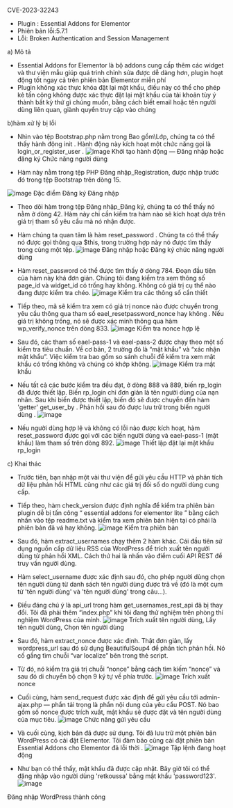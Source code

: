 CVE-2023-32243
- Plugin : Essential Addons for Elementor
- Phiên bản lỗi:5.7.1
- Lỗi: Broken Authentication and Session Management
  
a) Mô tả
- Essential Addons for Elementor là bộ addons cung cấp thêm các widget và thư viện mẫu giúp quá trình chỉnh sửa được dễ dàng hơn, plugin hoạt động tốt ngay cả trên phiên bản Elementor miễn phí
- Plugin không xác thực khóa đặt lại mật khẩu, điều này có thể cho phép kẻ tấn công không được xác thực đặt lại mật khẩu của tài khoản tùy ý thành bất kỳ thứ gì chúng muốn, bằng cách biết email hoặc tên người dùng liên quan, giành quyền truy cập vào chúng

b)hàm xử lý bị lỗi
- Nhìn vào tệp Bootstrap.php nằm trong Bao gồm\Lớp, chúng ta có thể thấy hành động init . Hành động này kích hoạt một chức năng gọi là login_or_register_user .
![image](https://github.com/Manh130902/wordpress/assets/93723285/9b3e30f7-6f48-4667-a4b5-be402454e4b7) Khởi tạo hành động — Đăng nhập hoặc đăng ký Chức năng người dùng
 

- Hàm này nằm trong tệp PHP Đăng nhập_Registration, được nhập trước đó trong tệp Bootstrap trên dòng 15.

![image](https://github.com/Manh130902/wordpress/assets/93723285/629d6519-ad2b-4fa1-ab15-ae467bda98f8)  Đặc điểm Đăng ký Đăng nhập
 
- Theo dõi hàm trong tệp Đăng nhập_Đăng ký, chúng ta có thể thấy nó nằm ở dòng 42. Hàm này chỉ cần kiểm tra hàm nào sẽ kích hoạt dựa trên giá trị tham số yêu cầu mà nó nhận được.
- Hàm chúng ta quan tâm là hàm reset_password . Chúng ta có thể thấy nó được gọi thông qua $this, trong trường hợp này nó được tìm thấy trong cùng một tệp.
![image](https://github.com/Manh130902/wordpress/assets/93723285/fff41db4-c4e8-4ff8-bdcd-fa9bdb645747) Đăng nhập hoặc Đăng ký chức năng người dùng
 
- Hàm reset_password có thể được tìm thấy ở dòng 784. Đoạn đầu tiên của hàm này khá đơn giản. Chúng tôi đang kiểm tra xem thông số page_id và widget_id có trống hay không. Không có giá trị cụ thể nào đang được kiểm tra chéo.
![image](https://github.com/Manh130902/wordpress/assets/93723285/058eba3b-0975-4240-9566-7f35d9d4f406) Kiểm tra các thông số cần thiết

- Tiếp theo, mã sẽ kiểm tra xem có giá trị nonce nào được chuyển trong yêu cầu thông qua tham số eael_resetpassword_nonce hay không . Nếu giá trị không trống, nó sẽ được xác minh thông qua hàm wp_verify_nonce trên dòng 833.
![image](https://github.com/Manh130902/wordpress/assets/93723285/9f732a84-74e4-47e7-a0b1-4cbd5179b7cd) Kiểm tra nonce hợp lệ
 
- Sau đó, các tham số eael-pass-1 và eael-pass-2 được chạy theo một số kiểm tra tiêu chuẩn. Về cơ bản, 2 trường đó là “mật khẩu” và “xác nhận mật khẩu”. Việc kiểm tra bao gồm so sánh chuỗi để kiểm tra xem mật khẩu có trống không và chúng có khớp không.
 ![image](https://github.com/Manh130902/wordpress/assets/93723285/b6fca07e-27c8-4125-8555-3153f2ce03a4) Kiểm tra mật khẩu


- Nếu tất cả các bước kiểm tra đều đạt, ở dòng 888 và 889, biến rp_login đã được thiết lập. Biến rp_login chỉ đơn giản là tên người dùng của nạn nhân. Sau khi biến được thiết lập, biến đó sẽ được chuyển đến hàm 'getter' get_user_by . Phản hồi sau đó được lưu trữ trong biến người dùng .
![image](https://github.com/Manh130902/wordpress/assets/93723285/1546fe76-6aed-40af-856b-376abd128af2)

- Nếu người dùng hợp lệ và không có lỗi nào được kích hoạt, hàm reset_password được gọi với các biến người dùng và eael-pass-1 (mật khẩu) làm tham số trên dòng 892.
![image](https://github.com/Manh130902/wordpress/assets/93723285/a1a395c3-d4ef-403c-9281-f92a8619f516) Thiết lập đặt lại mật khẩu rp_login

c) Khai thác 
- Trước tiên, bạn nhập một vài thư viện để gửi yêu cầu HTTP và phân tích dữ liệu phản hồi HTML cũng như các giá trị đối số do người dùng cung cấp.
- Tiếp theo, hàm check_version được định nghĩa để kiểm tra phiên bản plugin dễ bị tấn công “ essential addons for elementor lite ” bằng cách nhấn vào tệp readme.txt và kiểm tra xem phiên bản hiện tại có phải là phiên bản đã vá hay không.
 ![image](https://github.com/Manh130902/wordpress/assets/93723285/724b4bb1-8925-42c7-b64b-ed9dd5304523) Kiểm tra phiên bản

- Sau đó, hàm extract_usernames chạy thêm 2 hàm khác. Cái đầu tiên sử dụng nguồn cấp dữ liệu RSS của WordPress để trích xuất tên người dùng từ phản hồi XML. Cách thứ hai là nhấn vào điểm cuối API REST để truy vấn người dùng.
- Hàm select_username được xác định sau đó, cho phép người dùng chọn tên người dùng từ danh sách tên người dùng được trả về (đó là một cụm từ 'tên người dùng' và 'tên người dùng' trong câu…).
- Điều đáng chú ý là api_url trong hàm get_usernames_rest_api đã bị thay đổi. Tôi đã phải thêm “index.php” khi tôi đang thử nghiệm trên phòng thí nghiệm WordPress của mình.
 ![image](https://github.com/Manh130902/wordpress/assets/93723285/d16241df-b0b5-4eab-9b2a-a7c7ebe2f643) Trích xuất tên người dùng, Lấy tên người dùng, Chọn tên người dùng

- Sau đó, hàm extract_nonce được xác định. Thật đơn giản, lấy wordpress_url sau đó sử dụng BeautifulSoup4 để phân tích phản hồi. Nó cố gắng tìm chuỗi “var localize” bên trong thẻ script.
- Từ đó, nó kiểm tra giá trị chuỗi “nonce” bằng cách tìm kiếm “nonce” và sau đó di chuyển bộ chọn 9 ký tự về phía trước.
 ![image](https://github.com/Manh130902/wordpress/assets/93723285/468c891d-ba3f-4d22-85f4-ca81d031b548) Trích xuất nonce

- Cuối cùng, hàm send_request được xác định để gửi yêu cầu tới admin-ajax.php — phần tải trọng là phần nội dung của yêu cầu POST. Nó bao gồm số nonce được trích xuất, mật khẩu sẽ được đặt và tên người dùng của mục tiêu.
 ![image](https://github.com/Manh130902/wordpress/assets/93723285/4e7e6bbb-e6d7-4e5c-b0be-6ad357e33902) Chức năng gửi yêu cầu


- Và cuối cùng, kịch bản đã được sử dụng. Tôi đã lưu trữ một phiên bản WordPress có cài đặt Elementor. Tôi đảm bảo cũng cài đặt phiên bản Essential Addons cho Elementor đã lỗi thời .
 ![image](https://github.com/Manh130902/wordpress/assets/93723285/9d942805-a7ec-4ca9-828c-af375ef6ab13) Tập lệnh đang hoạt động


- Như bạn có thể thấy, mật khẩu đã được cập nhật. Bây giờ tôi có thể đăng nhập vào người dùng 'retkoussa' bằng mật khẩu 'password123'.
 ![image](https://github.com/Manh130902/wordpress/assets/93723285/bf272c4d-ce50-4acf-8ab3-05ef5b457130)

Đăng nhập WordPress thành công

